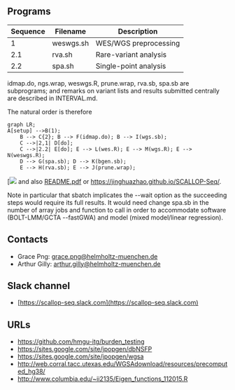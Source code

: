 ## Programs

| Sequence | Filename  | Description           |
| ---------|---------- | --------------------- |
| 1        | weswgs.sh | WES/WGS preprocessing |
| 2.1      | rva.sh    | Rare-variant analysis |
| 2.2      | spa.sh    | Single-point analysis |

idmap.do, ngs.wrap, weswgs.R, prune.wrap, rva.sb, spa.sb are subprograms; and remarks on variant lists and results submitted centrally are described in INTERVAL.md.

The natural order is therefore

```mermaid
graph LR;
A[setup] -->B(1);
    B --> C{2}; B --> F(idmap.do); B --> I(wgs.sb);
    C -->|2,1| D[do];
    C -->|2.2| E[do]; E --> L(wes.R); E --> M(wgs.R); E --> N(weswgs.R);
    D --> G(spa.sb); D --> K(bgen.sb);
    E --> H(rva.sb); E --> J(prune.wrap);

```

[![](https://tinyurl.com/yy97vaes) and also [README.pdf](README.pdf) or https://jinghuazhao.github.io/SCALLOP-Seq/.

Note in particular that sbatch implicates the --wait option as the succeeding steps would require its full results. It would need change spa.sb in
the number of array jobs and function to call in order to accommodate software (BOLT-LMM/GCTA --fastGWA) and model (mixed model/linear regression).

## Contacts

* Grace Png: grace.png@helmholtz-muenchen.de
* Arthur Gilly: arthur.gilly@helmholtz-muenchen.de

## Slack channel

* [https://scallop-seq.slack.com](https://scallop-seq.slack.com)

## URLs

* https://github.com/hmgu-itg/burden_testing
* https://sites.google.com/site/jpopgen/dbNSFP
* https://sites.google.com/site/jpopgen/wgsa
* http://web.corral.tacc.utexas.edu/WGSAdownload/resources/precomputed_hg38/
* http://www.columbia.edu/~ii2135/Eigen_functions_112015.R
